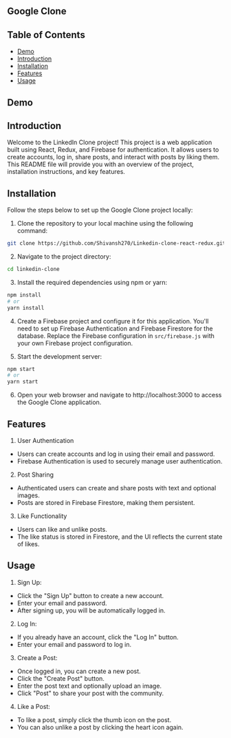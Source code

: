 
## Google Clone


## Table of Contents


* [Demo](#Demo)
* [Introduction](#Introduction)
* [Installation](#Installation)
* [Features](#Features)
* [Usage](#Usage)


## Demo
## Introduction

Welcome to the LinkedIn Clone project! This project is a web application built using React, Redux, and Firebase for authentication. It allows users to create accounts, log in, share posts, and interact with posts by liking them. This README file will provide you with an overview of the project, installation instructions, and key features.


## Installation

Follow the steps below to set up the Google Clone project locally:

1. Clone the repository to your local machine using the following command:

```bash
git clone https://github.com/Shivansh270/Linkedin-clone-react-redux.git
```
2. Navigate to the project directory:
```bash
cd linkedin-clone
````
3. Install the required dependencies using npm or yarn:
```bash
npm install
# or
yarn install
````
4. Create a Firebase project and configure it for this application. You'll need to set up Firebase Authentication and Firebase Firestore for the database. Replace the Firebase configuration in `src/firebase.js` with your own Firebase project configuration.


5. Start the development server:

```bash
npm start
# or
yarn start
```
6. Open your web browser and navigate to http://localhost:3000 to access the Google Clone application.


## Features
1. User Authentication
- Users can create accounts and log in using their email and password.
- Firebase Authentication is used to securely manage user authentication.
2. Post Sharing
- Authenticated users can create and share posts with text and optional images.
- Posts are stored in Firebase Firestore, making them persistent.
3. Like Functionality
- Users can like and unlike posts.
- The like status is stored in Firestore, and the UI reflects the current state of likes.

## Usage
1. Sign Up:

- Click the "Sign Up" button to create a new account.
- Enter your email and password.
- After signing up, you will be automatically logged in.
2. Log In:

- If you already have an account, click the "Log In" button.
- Enter your email and password to log in.
3. Create a Post:

- Once logged in, you can create a new post.
- Click the "Create Post" button.
- Enter the post text and optionally upload an image.
- Click "Post" to share your post with the community.
4. Like a Post:

- To like a post, simply click the thumb icon on the post.
- You can also unlike a post by clicking the heart icon again.



